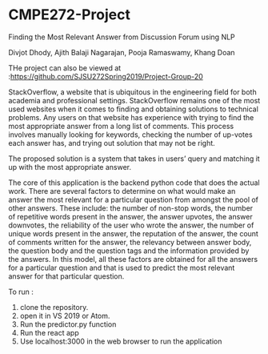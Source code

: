 # CMPE272-Project

Finding the Most Relevant Answer from Discussion Forum using NLP  

Divjot Dhody, Ajith Balaji Nagarajan, Pooja Ramaswamy, Khang Doan 

THe project can also be viewed at :https://github.com/SJSU272Spring2019/Project-Group-20

 StackOverflow, a website that is ubiquitous in the engineering field for both academia and professional settings. StackOverflow remains one of the most used websites when it comes to finding and obtaining solutions to technical problems. Any users on that website has experience with trying to find the most appropriate answer from a long list of comments. This process involves manually looking for keywords, checking the number of up-votes each answer has, and trying out solution that may not be right. 

The proposed solution is a system that takes in users’ query and matching it up with the most appropriate answer. 

The core of this application is the backend python code that does the actual work. There are several factors to determine on what would make an answer the most relevant for a particular question from amongst the pool of other answers. These include: the number of non-stop words, the number of repetitive words present in the answer, the answer upvotes, the answer downvotes, the reliability of the user who wrote the answer, the number of unique words present in the answer, the reputation of the answer, the count of comments written for the answer, the relevancy between answer body, the question body and the question tags and the information provided by the answers. In this model, all these factors are obtained for all the answers for a particular question and that is used to predict the most relevant answer for that particular question.

To run :
1. clone the repository. 
2. open it in VS 2019 or Atom.
3. Run the predictor.py function
4. Run the react app
5. Use localhost:3000 in the web browser to run the application
